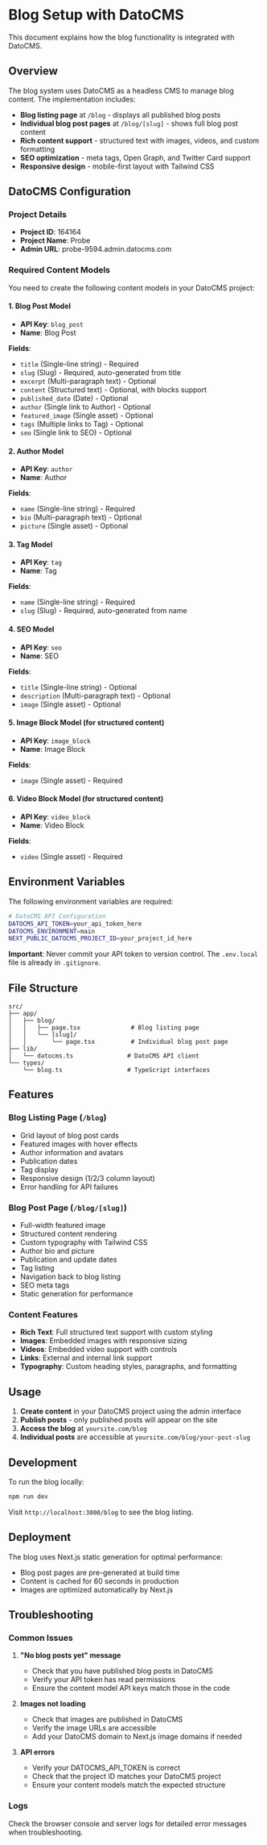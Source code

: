 # Blog Setup with DatoCMS

This document explains how the blog functionality is integrated with DatoCMS.

## Overview

The blog system uses DatoCMS as a headless CMS to manage blog content. The implementation includes:

- **Blog listing page** at `/blog` - displays all published blog posts
- **Individual blog post pages** at `/blog/[slug]` - shows full blog post content
- **Rich content support** - structured text with images, videos, and custom formatting
- **SEO optimization** - meta tags, Open Graph, and Twitter Card support
- **Responsive design** - mobile-first layout with Tailwind CSS

## DatoCMS Configuration

### Project Details
- **Project ID**: 164164
- **Project Name**: Probe
- **Admin URL**: probe-9594.admin.datocms.com

### Required Content Models

You need to create the following content models in your DatoCMS project:

#### 1. Blog Post Model
- **API Key**: `blog_post`
- **Name**: Blog Post

**Fields**:
- `title` (Single-line string) - Required
- `slug` (Slug) - Required, auto-generated from title
- `excerpt` (Multi-paragraph text) - Optional
- `content` (Structured text) - Optional, with blocks support
- `published_date` (Date) - Optional
- `author` (Single link to Author) - Optional
- `featured_image` (Single asset) - Optional
- `tags` (Multiple links to Tag) - Optional
- `seo` (Single link to SEO) - Optional

#### 2. Author Model
- **API Key**: `author`
- **Name**: Author

**Fields**:
- `name` (Single-line string) - Required
- `bio` (Multi-paragraph text) - Optional  
- `picture` (Single asset) - Optional

#### 3. Tag Model
- **API Key**: `tag`
- **Name**: Tag

**Fields**:
- `name` (Single-line string) - Required
- `slug` (Slug) - Required, auto-generated from name

#### 4. SEO Model
- **API Key**: `seo`
- **Name**: SEO

**Fields**:
- `title` (Single-line string) - Optional
- `description` (Multi-paragraph text) - Optional
- `image` (Single asset) - Optional

#### 5. Image Block Model (for structured content)
- **API Key**: `image_block`
- **Name**: Image Block

**Fields**:
- `image` (Single asset) - Required

#### 6. Video Block Model (for structured content)
- **API Key**: `video_block`
- **Name**: Video Block

**Fields**:
- `video` (Single asset) - Required

## Environment Variables

The following environment variables are required:

```bash
# DatoCMS API Configuration
DATOCMS_API_TOKEN=your_api_token_here
DATOCMS_ENVIRONMENT=main
NEXT_PUBLIC_DATOCMS_PROJECT_ID=your_project_id_here
```

**Important**: Never commit your API token to version control. The `.env.local` file is already in `.gitignore`.

## File Structure

```
src/
├── app/
│   ├── blog/
│   │   ├── page.tsx              # Blog listing page
│   │   └── [slug]/
│   │       └── page.tsx          # Individual blog post page
├── lib/
│   └── datocms.ts               # DatoCMS API client
└── types/
    └── blog.ts                  # TypeScript interfaces
```

## Features

### Blog Listing Page (`/blog`)
- Grid layout of blog post cards
- Featured images with hover effects
- Author information and avatars
- Publication dates
- Tag display
- Responsive design (1/2/3 column layout)
- Error handling for API failures

### Blog Post Page (`/blog/[slug]`)
- Full-width featured image
- Structured content rendering
- Custom typography with Tailwind CSS
- Author bio and picture
- Publication and update dates
- Tag listing
- Navigation back to blog listing
- SEO meta tags
- Static generation for performance

### Content Features
- **Rich Text**: Full structured text support with custom styling
- **Images**: Embedded images with responsive sizing
- **Videos**: Embedded video support with controls
- **Links**: External and internal link support
- **Typography**: Custom heading styles, paragraphs, and formatting

## Usage

1. **Create content** in your DatoCMS project using the admin interface
2. **Publish posts** - only published posts will appear on the site
3. **Access the blog** at `yoursite.com/blog`
4. **Individual posts** are accessible at `yoursite.com/blog/your-post-slug`

## Development

To run the blog locally:

```bash
npm run dev
```

Visit `http://localhost:3000/blog` to see the blog listing.

## Deployment

The blog uses Next.js static generation for optimal performance:

- Blog post pages are pre-generated at build time
- Content is cached for 60 seconds in production
- Images are optimized automatically by Next.js

## Troubleshooting

### Common Issues

1. **"No blog posts yet" message**
   - Check that you have published blog posts in DatoCMS
   - Verify your API token has read permissions
   - Ensure the content model API keys match those in the code

2. **Images not loading**
   - Check that images are published in DatoCMS
   - Verify the image URLs are accessible
   - Add your DatoCMS domain to Next.js image domains if needed

3. **API errors**
   - Verify your DATOCMS_API_TOKEN is correct
   - Check that the project ID matches your DatoCMS project
   - Ensure your content models match the expected structure

### Logs

Check the browser console and server logs for detailed error messages when troubleshooting. 